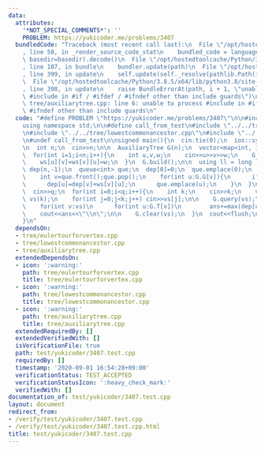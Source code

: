 ```yaml
---
data:
  attributes:
    '*NOT_SPECIAL_COMMENTS*': ''
    PROBLEM: https://yukicoder.me/problems/3407
  bundledCode: "Traceback (most recent call last):\n  File \"/opt/hostedtoolcache/Python/3.8.5/x64/lib/python3.8/site-packages/onlinejudge_verify/documentation/build.py\"\
    , line 58, in _render_source_code_stat\n    bundled_code = language.bundle(stat.path,\
    \ basedir=basedir).decode()\n  File \"/opt/hostedtoolcache/Python/3.8.5/x64/lib/python3.8/site-packages/onlinejudge_verify/languages/cplusplus.py\"\
    , line 187, in bundle\n    bundler.update(path)\n  File \"/opt/hostedtoolcache/Python/3.8.5/x64/lib/python3.8/site-packages/onlinejudge_verify/languages/cplusplus_bundle.py\"\
    , line 399, in update\n    self.update(self._resolve(pathlib.Path(included), included_from=path))\n\
    \  File \"/opt/hostedtoolcache/Python/3.8.5/x64/lib/python3.8/site-packages/onlinejudge_verify/languages/cplusplus_bundle.py\"\
    , line 398, in update\n    raise BundleErrorAt(path, i + 1, \"unable to process\
    \ #include in #if / #ifdef / #ifndef other than include guards\")\nonlinejudge_verify.languages.cplusplus_bundle.BundleErrorAt:\
    \ tree/auxiliarytree.cpp: line 6: unable to process #include in #if / #ifdef /\
    \ #ifndef other than include guards\n"
  code: "#define PROBLEM \"https://yukicoder.me/problems/3407\"\n\n#include<bits/stdc++.h>\n\
    using namespace std;\n\n#define call_from_test\n#include \"../../tree/eulertourforvertex.cpp\"\
    \n#include \"../../tree/lowestcommonancestor.cpp\"\n#include \"../../tree/auxiliarytree.cpp\"\
    \n#undef call_from_test\n\nsigned main(){\n  cin.tie(0);\n  ios::sync_with_stdio(0);\n\
    \n  int n;\n  cin>>n;\n\n  AuxiliaryTree G(n);\n  vector<map<int, int>> ws(n);\n\
    \  for(int i=1;i<n;i++){\n    int u,v,w;\n    cin>>u>>v>>w;\n    G.add_edge(u,v);\n\
    \    ws[u][v]=ws[v][u]=w;\n  }\n  G.build();\n\n  using ll = long long;\n  vector<ll>\
    \ dep(n,-1);\n  queue<int> que;\n  dep[0]=0;\n  que.emplace(0);\n  while(!que.empty()){\n\
    \    int v=que.front();que.pop();\n    for(int u:G.G[v]){\n      if(~dep[u]) continue;\n\
    \      dep[u]=dep[v]+ws[v][u];\n      que.emplace(u);\n    }\n  }\n\n  int q;\n\
    \  cin>>q;\n  for(int i=0;i<q;i++){\n    int k;\n    cin>>k;\n    vector<int>\
    \ vs(k);\n    for(int j=0;j<k;j++) cin>>vs[j];\n\n    G.query(vs);\n\n    ll ans=0;\n\
    \    for(int v:vs)\n      for(int u:G.T[v])\n        ans+=max(dep[u]-dep[v],0LL);\n\
    \    cout<<ans<<\"\\n\";\n\n    G.clear(vs);\n  }\n  cout<<flush;\n  return 0;\n\
    }\n"
  dependsOn:
  - tree/eulertourforvertex.cpp
  - tree/lowestcommonancestor.cpp
  - tree/auxiliarytree.cpp
  extendedDependsOn:
  - icon: ':warning:'
    path: tree/eulertourforvertex.cpp
    title: tree/eulertourforvertex.cpp
  - icon: ':warning:'
    path: tree/lowestcommonancestor.cpp
    title: tree/lowestcommonancestor.cpp
  - icon: ':warning:'
    path: tree/auxiliarytree.cpp
    title: tree/auxiliarytree.cpp
  extendedRequiredBy: []
  extendedVerifiedWith: []
  isVerificationFile: true
  path: test/yukicoder/3407.test.cpp
  requiredBy: []
  timestamp: '2020-09-01 16:54:28+09:00'
  verificationStatus: TEST_ACCEPTED
  verificationStatusIcon: ':heavy_check_mark:'
  verifiedWith: []
documentation_of: test/yukicoder/3407.test.cpp
layout: document
redirect_from:
- /verify/test/yukicoder/3407.test.cpp
- /verify/test/yukicoder/3407.test.cpp.html
title: test/yukicoder/3407.test.cpp
---
```

